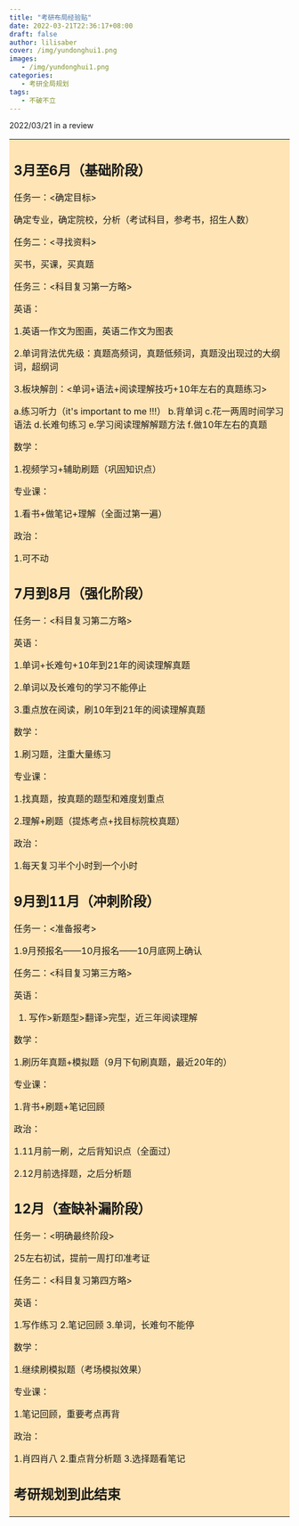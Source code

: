 ```yaml
---
title: "考研布局经验贴"
date: 2022-03-21T22:36:17+08:00
draft: false
author: lilisaber
cover: /img/yundonghui1.png
images:
   - /img/yundonghui1.png
categories:
   - 考研全局规划
tags:
   - 不破不立
---
```


2022/03/21 in a review

<!--more-->

<table><tr><td bgcolor=moccasin>



## 3月至6月（基础阶段）

任务一：<确定目标>

确定专业，确定院校，分析（考试科目，参考书，招生人数）


任务二：<寻找资料>

买书，买课，买真题


任务三：<科目复习第一方略>

英语：

1.英语一作文为图画，英语二作文为图表

2.单词背法优先级：真题高频词，真题低频词，真题没出现过的大纲词，超纲词

3.板块解剖：<单词+语法+阅读理解技巧+10年左右的真题练习>

a.练习听力（it's important to me !!!）
b.背单词
c.花一两周时间学习语法
d.长难句练习
e.学习阅读理解解题方法
f.做10年左右的真题


数学：

1.视频学习+辅助刷题（巩固知识点）


专业课：

1.看书+做笔记+理解（全面过第一遍）

政治：

1.可不动


## 7月到8月（强化阶段）

任务一：<科目复习第二方略>

英语：

1.单词+长难句+10年到21年的阅读理解真题

2.单词以及长难句的学习不能停止

3.重点放在阅读，刷10年到21年的阅读理解真题


数学：

1.刷习题，注重大量练习


专业课：

1.找真题，按真题的题型和难度划重点

2.理解+刷题（提炼考点+找目标院校真题）


政治：

1.每天复习半个小时到一个小时


## 9月到11月（冲刺阶段）

任务一：<准备报考>

1.9月预报名——10月报名——10月底网上确认


任务二：<科目复习第三方略>

英语：

1. 写作>新题型>翻译>完型，近三年阅读理解


数学：

1.刷历年真题+模拟题（9月下旬刷真题，最近20年的）


专业课：

1.背书+刷题+笔记回顾


政治：

1.11月前一刷，之后背知识点（全面过）

2.12月前选择题，之后分析题


## 12月（查缺补漏阶段）

任务一：<明确最终阶段>

25左右初试，提前一周打印准考证


任务二：<科目复习第四方略>

英语：

1.写作练习
2.笔记回顾
3.单词，长难句不能停


数学：

1.继续刷模拟题（考场模拟效果）


专业课：

1.笔记回顾，重要考点再背


政治：

1.肖四肖八
2.重点背分析题
3.选择题看笔记


## 考研规划到此结束  

</td></tr></table>                             
